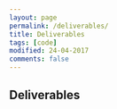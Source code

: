 ```yaml
---
layout: page
permalink: /deliverables/
title: Deliverables
tags: [code]
modified: 24-04-2017
comments: false
---
```



## Deliverables




















